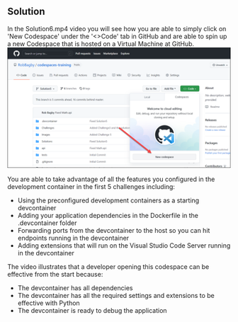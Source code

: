 ## Solution
In the Solution6.mp4 video you will see how you are able to simply click on 'New Codespace' under the '<>Code' tab in GitHub and are able to spin up a new Codespace that is hosted on a Virtual Machine at GitHub.  
![New Codespace](../Images/OpenCodespace.png)

You are able to take advantage of all the features you configured in the development container in the first 5 challenges including:
- Using the preconfigured development containers as a starting devcontainer
- Adding your application dependencies in the Dockerfile in the .devcontainer folder
- Forwarding ports from the devcontainer to the host so you can hit endpoints running in the devcontainer
- Adding extensions that will run on the Visual Studio Code Server running in the devcontainer

The video illustrates that a developer opening this codespace can be effective from the start because:
- The devcontainer has all dependencies 
- The devcontainer has all the required settings and extensions to be effective with Python
- The devcontainer is ready to debug the application